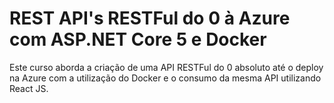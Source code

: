 # REST API's RESTFul do 0 à Azure com ASP.NET Core 5 e Docker

Este curso aborda a criação de uma API RESTFul do 0 absoluto até o deploy na Azure com a utilização do Docker e o consumo da mesma API utilizando React JS.